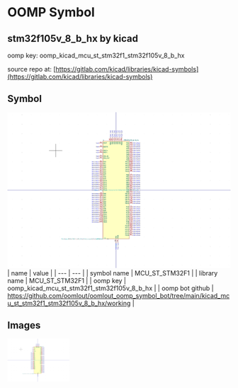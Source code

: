 # OOMP Symbol  
## stm32f105v_8_b_hx  by kicad  
  
oomp key: oomp_kicad_mcu_st_stm32f1_stm32f105v_8_b_hx  
  
source repo at: [https://gitlab.com/kicad/libraries/kicad-symbols](https://gitlab.com/kicad/libraries/kicad-symbols)  
## Symbol  
  
[![working.png](working_600.png)](working.png)  
| name | value | 
| --- | --- | 
| symbol name | MCU_ST_STM32F1 | 
| library name | MCU_ST_STM32F1 | 
| oomp key | oomp_kicad_mcu_st_stm32f1_stm32f105v_8_b_hx | 
| oomp bot github | https://github.com/oomlout/oomlout_oomp_symbol_bot/tree/main/kicad_mcu_st_stm32f1_stm32f105v_8_b_hx/working | 
## Images  
  
[![working.png](working_140.png)](working.png)  
